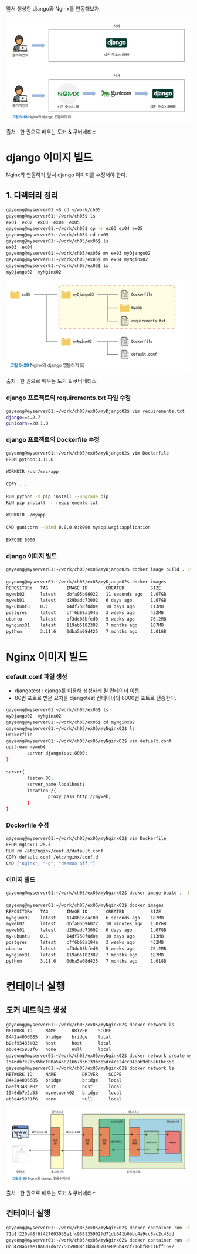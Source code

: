 앞서 생성한 django와 Nginx를 연동해보자.

![gunicorn1](/images/gunicorn1.png)

출처 : 한 권으로 배우는 도커 & 쿠버네티스

# django 이미지 빌드

Nginx와 연동하기 앞서 django 이미지를 수정해야 한다.

## 1. 디렉터리 정리

```bash
gayeong@myserver01:~$ cd ~/work/ch05
gayeong@myserver01:~/work/ch05$ ls
ex01  ex02  ex03  ex04  ex05
gayeong@myserver01:~/work/ch05$ cp -r ex03 ex04 ex05
gayeong@myserver01:~/work/ch05$ cd ex05
gayeong@myserver01:~/work/ch05/ex05$ ls
ex03  ex04
gayeong@myserver01:~/work/ch05/ex05$ mv ex03 myDjango02
gayeong@myserver01:~/work/ch05/ex05$ mv ex04 myNginx02
gayeong@myserver01:~/work/ch05/ex05$ ls
myDjango02  myNginx02

```

![gunicorn2](/images/gunicorn2.png)

출처 : 한 권으로 배우는 도커 & 쿠버네티스

### django 프로젝트의 requirements.txt 파일 수정

```bash
gayeong@myserver01:~/work/ch05/ex05/myDjango02$ vim requirements.txt
django==4.2.7
gunicorn==20.1.0
```

### django 프로젝트의 Dockerfile 수정

```bash
gayeong@myserver01:~/work/ch05/ex05/myDjango02$ vim Dockerfile
FROM python:3.11.6

WORKDIR /usr/src/app

COPY . .

RUN python -m pip install --upgrade pip
RUN pip install -r requirements.txt

WORKDIR ./myapp

CMD gunicorn --bind 0.0.0.0:8000 myapp.wsgi:application

EXPOSE 8000

```

### django 이미지 빌드

```bash
gayeong@myserver01:~/work/ch05/ex05/myDjango02$ docker image build . -t myweb02

gayeong@myserver01:~/work/ch05/ex05/myDjango02$ docker images
REPOSITORY   TAG       IMAGE ID       CREATED          SIZE
myweb02      latest    dbfa05b96022   11 seconds ago   1.07GB
myweb01      latest    d29badc73002   6 days ago       1.07GB
my-ubuntu    0.1       14df758f0d0e   10 days ago      113MB
postgres     latest    cff6b68a194a   3 weeks ago      432MB
ubuntu       latest    bf3dc08bfed0   5 weeks ago      76.2MB
mynginx01    latest    119ab5182382   7 months ago     187MB
python       3.11.6    0dba5a08d425   7 months ago     1.01GB
```

# Nginx 이미지 빌드

### default.conf 파일 생성

- djangotest : django를 이용해 생성하게 될 컨테이너 이름
- 80번 포트로 받은 요처을 djangotest 컨테이너의 8000번 포트로 전송한다.

```bash
gayeong@myserver01:~/work/ch05/ex05$ ls
myDjango02  myNginx02
gayeong@myserver01:~/work/ch05/ex05$ cd myNginx02
gayeong@myserver01:~/work/ch05/ex05/myNginx02$ ls
Dockerfile
gayeong@myserver01:~/work/ch05/ex05/myNginx02$ vim defualt.conf
upstream myweb{
        server djangotest:8000;
}

server{
        listen 80;
        server_name localhost;
        location /{
                proxy_pass http://myweb;
        }
}
```

### Dockerfile 수정

```bash
gayeong@myserver01:~/work/ch05/ex05/myNginx02$ vim Dockerfile
FROM nginx:1.25.3
RUN rm /etc/nginx/conf.d/default.conf
COPY default.conf /etc/nginx/conf.d
CMD ["nginx", "-g", "daemon off;"]
```

### 이미지 빌드

```bash
gayeong@myserver01:~/work/ch05/ex05/myNginx02$ docker image build . -t mynginx02

gayeong@myserver01:~/work/ch05/ex05/myNginx02$ docker images
REPOSITORY   TAG       IMAGE ID       CREATED          SIZE
mynginx02    latest    1148b16cac00   6 seconds ago    187MB
myweb02      latest    dbfa05b96022   10 minutes ago   1.07GB
myweb01      latest    d29badc73002   6 days ago       1.07GB
my-ubuntu    0.1       14df758f0d0e   10 days ago      113MB
postgres     latest    cff6b68a194a   3 weeks ago      432MB
ubuntu       latest    bf3dc08bfed0   5 weeks ago      76.2MB
mynginx01    latest    119ab5182382   7 months ago     187MB
python       3.11.6    0dba5a08d425   7 months ago     1.01GB
```

# 컨테이너 실행

## 도커 네트워크 생성

```bash
gayeong@myserver01:~/work/ch05/ex05/myNginx02$ docker network ls
NETWORK ID     NAME      DRIVER    SCOPE
8442a4006685   bridge    bridge    local
b2ef93485e02   host      host      local
ab3e4c5951f6   none      null      local
gayeong@myserver01:~/work/ch05/ex05/myNginx02$ docker network create mynetwork02
1546db7e2a535bcf00a545021667d36139b3e5dc4ce24cc948a69d05a61bc35c
gayeong@myserver01:~/work/ch05/ex05/myNginx02$ docker network ls
NETWORK ID     NAME          DRIVER    SCOPE
8442a4006685   bridge        bridge    local
b2ef93485e02   host          host      local
1546db7e2a53   mynetwork02   bridge    local
ab3e4c5951f6   none          null      local

```

![gunicorn3](/images/gunicorn3.png)

출처 : 한 권으로 배우는 도커 & 쿠버네티스

## 컨테이너 실행
```bash
gayeong@myserver01:~/work/ch05/ex05/myNginx02$ docker container run -d --name djangotest --network mynetwork02 myweb02
71b1f220af8f6f427603035e1fc958135902fd71db641b0bbc4a9cc8ac2c48dd
gayeong@myserver01:~/work/ch05/ex05/myNginx02$ docker container run -d --name nginxtest --network mynetwork02 -p 80:80 mynginx02
0c34c8ab1ae18a607d67275059888c1bba00707e0e6b47cf216bf88c16ff1692

```